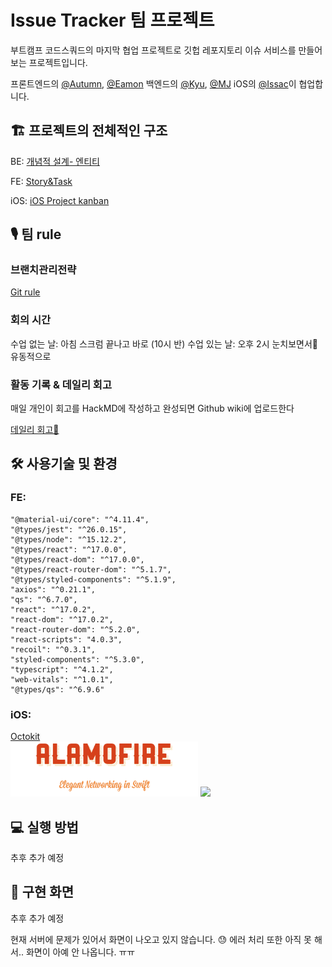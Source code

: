 # Issue Tracker 팀 프로젝트

부트캠프 코드스쿼드의 마지막 협업 프로젝트로 깃헙 레포지토리 이슈 서비스를 만들어보는 프로젝트입니다. 

프론트엔드의 [@Autumn](https://github.com/dyongdi), [@Eamon](https://github.com/eamon3481) 백엔드의 [@Kyu](https://github.com/kyu-kim-kr), [@MJ](https://github.com/MJbae) iOS의 [@Issac](https://github.com/okstring)이 협업합니다. 





## 🏗 프로젝트의 전체적인 구조

BE: [개념적 설계- 엔티티](https://github.com/kyu-kim-kr/issue-tracker/wiki/개념적-설계:-엔티티)

FE: [Story&Task](https://github.com/kyu-kim-kr/issue-tracker/wiki/FE_-Story&Task)

iOS: [iOS Project kanban](https://github.com/kyu-kim-kr/issue-tracker/projects/2)



## 🎙 팀 rule



### 브랜치관리전략

[Git rule](https://github.com/kyu-kim-kr/issue-tracker/wiki/회의록#git-rule)



### 회의 시간

수업 없는 날: 아침 스크럼 끝나고 바로 (10시 반) 수업 있는 날: 오후 2시 눈치보면서👀 유동적으로



### 활동 기록 & 데일리 회고

매일 개인이 회고를 HackMD에 작성하고 완성되면 Github wiki에 업로드한다

[데일리 회고📒](https://github.com/kyu-kim-kr/issue-tracker/wiki/%5B1주차%5D-활동-기록-&-데일리-회고#0607-회고-월)





## 🛠 사용기술 및 환경

### FE: 

```json=
"@material-ui/core": "^4.11.4",
"@types/jest": "^26.0.15",
"@types/node": "^15.12.2",
"@types/react": "^17.0.0",
"@types/react-dom": "^17.0.0",
"@types/react-router-dom": "^5.1.7",
"@types/styled-components": "^5.1.9",
"axios": "^0.21.1",
"qs": "^6.7.0",
"react": "^17.0.2",
"react-dom": "^17.0.2",
"react-router-dom": "^5.2.0",
"react-scripts": "4.0.3",
"recoil": "^0.3.1",
"styled-components": "^5.3.0",
"typescript": "^4.1.2",
"web-vitals": "^1.0.1",
"@types/qs": "^6.9.6"

```

### iOS:

[Octokit](https://github.com/nerdishbynature/octokit.swift)
<br>
[<img src="https://raw.githubusercontent.com/Alamofire/Alamofire/master/Resources/AlamofireLogo.png" width="300">](https://github.com/Alamofire/Alamofire)
[<img src="https://user-images.githubusercontent.com/62657991/122516186-6a53d100-d049-11eb-84f7-c36ee5757f9b.png" width="300">](https://github.com/airbnb/lottie-ios)


## 💻 실행 방법

추후 추가 예정


## 🎊 구현 화면

추후 추가 예정

현재 서버에 문제가 있어서 화면이 나오고 있지 않습니다. 😓
에러 처리 또한 아직 못 해서.. 화면이 아예 안 나옵니다. ㅠㅠ

